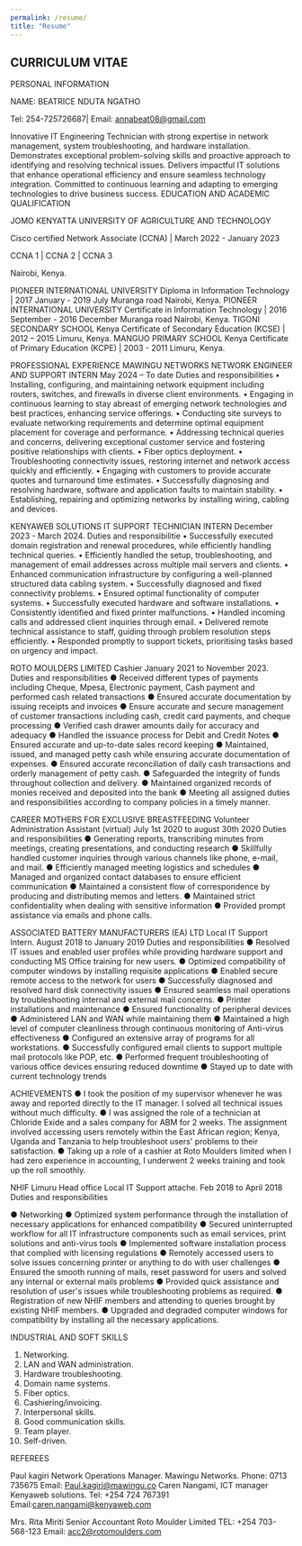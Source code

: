 ```yaml
---
permalink: /resume/
title: "Resume"
---
```

CURRICULUM VITAE
---
PERSONAL INFORMATION

NAME: BEATRICE NDUTA NGATHO

Tel: 254-725726687| Email: annabeat08@gmail.com

Innovative IT Engineering Technician with strong expertise in network management, system troubleshooting, and hardware installation. Demonstrates exceptional problem-solving skills and proactive approach to identifying and resolving technical issues. Delivers impactful IT solutions that enhance operational efficiency and ensure seamless technology integration. Committed to continuous learning and adapting to emerging technologies to drive business success.
EDUCATION AND ACADEMIC QUALIFICATION
 
JOMO KENYATTA UNIVERSITY OF AGRICULTURE AND TECHNOLOGY

Cisco certified Network Associate (CCNA) | March 2022 - January 2023

CCNA 1 | CCNA 2 | CCNA 3

Nairobi, Kenya.

PIONEER INTERNATIONAL UNIVERSITY
Diploma in Information Technology | 2017 January - 2019 July
Muranga road Nairobi, Kenya.
PIONEER INTERNATIONAL UNIVERSITY
Certificate in Information Technology | 2016 September - 2016 December
Muranga road Nairobi, Kenya.
TIGONI SECONDARY SCHOOL
Kenya Certificate of Secondary Education (KCSE) | 2012 – 2015 Limuru, Kenya.
MANGUO PRIMARY SCHOOL
Kenya Certificate of Primary Education (KCPE) | 2003 - 2011 Limuru, Kenya.



PROFESSIONAL EXPERIENCE 
MAWINGU NETWORKS
NETWORK ENGINEER AND SUPPORT INTERN
May 2024 – To date
Duties and responsibilities
•	Installing, configuring, and maintaining network equipment including routers, switches, and firewalls in diverse client environments.
•	Engaging in continuous learning to stay abreast of emerging network technologies and best practices, enhancing service offerings.
•	Conducting site surveys to evaluate networking requirements and determine optimal equipment placement for coverage and performance.
•	Addressing technical queries and concerns, delivering exceptional customer service and fostering positive relationships with clients.
•	Fiber optics deployment.
•	Troubleshooting connectivity issues, restoring internet and network access quickly and efficiently.
•	Engaging with customers to provide accurate quotes and turnaround time estimates.
•	Successfully diagnosing and resolving hardware, software and application faults to maintain stability.
•	Establishing, repairing and optimizing networks by installing wiring, cabling and devices.

KENYAWEB SOLUTIONS
IT SUPPORT TECHNICIAN INTERN
December 2023 - March 2024.
Duties and responsibilitie
•	Successfully executed domain registration and renewal procedures, while efficiently handling technical queries.
•	Efficiently handled the setup, troubleshooting, and management of email addresses across multiple mail servers and clients.
•	Enhanced communication infrastructure by configuring a well-planned structured data cabling system.
•	Successfully diagnosed and fixed connectivity problems.
•	Ensured optimal functionality of computer systems.
•	Successfully executed hardware and software installations.
•	Consistently identified and fixed printer malfunctions.
•	Handled incoming calls and addressed client inquiries through email.
•	Delivered remote technical assistance to staff, guiding through problem resolution steps efficiently.
•	Responded promptly to support tickets, prioritising tasks based on urgency and impact.



ROTO MOULDERS LIMITED
Cashier
January 2021 to November 2023.
Duties and responsibilities
●	Received different types of payments including Cheque, Mpesa, Electronic payment, Cash payment and performed cash related transactions
●	Ensured accurate documentation by issuing receipts and invoices
●	Ensure accurate and secure management of customer transactions including cash, credit card payments, and cheque processing
●	Verified cash drawer amounts daily for accuracy and adequacy
●	Handled the issuance process for Debit and Credit Notes
●	Ensured accurate and up-to-date sales record keeping
●	Maintained, issued, and managed petty cash while ensuring accurate documentation of expenses.
●	Ensured accurate reconciliation of daily cash transactions and orderly management of petty cash.
●	Safeguarded the integrity of funds throughout collection and delivery.
●	Maintained organized records of monies received and deposited into the bank
●	Meeting all assigned duties and responsibilities according to company policies in a timely manner.


CAREER MOTHERS FOR EXCLUSIVE BREASTFEEDING
Volunteer Administration Assistant (virtual)
July 1st 2020 to august 30th 2020
Duties and responsibilities
●	Generating reports, transcribing minutes from meetings, creating presentations, and conducting research
●	Skillfully handled customer inquiries through various channels like phone, e-mail, and mail.
●	Efficiently managed meeting logistics and schedules
●	Managed and organized contact databases to ensure efficient communication
●	Maintained a consistent flow of correspondence by producing and distributing memos and letters.
●	Maintained strict confidentiality when dealing with sensitive information
●	Provided prompt assistance via emails and phone calls.



ASSOCIATED BATTERY MANUFACTURERS (EA) LTD
Local IT Support Intern.
August 2018 to January 2019
Duties and responsibilities
●	Resolved IT issues and enabled user profiles while providing hardware support and conducting MS Office training for new users.
●	Optimized compatibility of computer windows by installing requisite applications
●	Enabled secure remote access to the network for users
●	Successfully diagnosed and resolved hard disk connectivity issues
●	Ensured seamless mail operations by troubleshooting internal and external mail concerns.
●	Printer installations and maintenance 
●	Ensured functionality of peripheral devices
●	Administered LAN and WAN while maintaining them
●	Maintained a high level of computer cleanliness through continuous monitoring of Anti-virus effectiveness
●	Configured an extensive array of programs for all workstations.
●	Successfully configured email clients to support multiple mail protocols like POP, etc.
●	Performed frequent troubleshooting of various office devices ensuring reduced downtime
●	Stayed up to date with current technology trends


ACHIEVEMENTS
●	I took the position of my supervisor whenever he was away and reported directly to the IT manager. I solved all technical issues without much difficulty.
●	I was assigned the role of a technician at Chloride Exide and a sales company for ABM for 2 weeks. The assignment involved accessing users remotely within the East African region; Kenya, Uganda and Tanzania to help troubleshoot users' problems to their satisfaction.
●	Taking up a role of a cashier at Roto Moulders limited when I had zero experience in accounting, I underwent 2 weeks training and took up the roll smoothly. 


NHIF Limuru Head office
Local IT Support attache.
 Feb 2018 to April 2018
Duties and responsibilities

●	Networking 
●	Optimized system performance through the installation of necessary applications for enhanced compatibility
●	Secured uninterrupted workflow for all IT infrastructure components such as email services, print solutions and anti-virus tools
●	Implemented software installation process that complied with licensing regulations
●	Remotely accessed users to solve issues concerning printer or anything to do with user challenges
●	Ensured the smooth running of mails, reset password for users and solved any internal or external mails problems
●	Provided quick assistance and resolution of user's issues while troubleshooting problems as required.
●	Registration of new NHIF members and attending to queries brought by existing NHIF members.
●	Upgraded and degraded computer windows for compatibility by installing all the necessary applications.



INDUSTRIAL AND SOFT SKILLS
1.	Networking.
2.	LAN and WAN administration.
3.	Hardware troubleshooting.
4.	Domain name systems.
5.	Fiber optics.
6.	Cashiering/invoicing.
7.	Interpersonal skills.
8.	Good communication skills.
9.	Team player.
10.	Self-driven.



REFEREES
 
Paul kagiri
Network Operations Manager. 
Mawingu Networks. 
Phone: 0713 735675
Email: Paul.kagiri@mawingu.co
Caren Nangami,
ICT manager
Kenyaweb solutions. 
Tel: +254 724 767391
Email:caren.nangami@kenyaweb.com

Mrs. Rita Miriti
Senior Accountant
Roto Moulder Limited
TEL: +254 703-568-123
Email: acc2@rotomoulders.com

